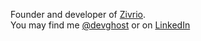 Founder and developer of [Zivrio](https://zivrio.com/).  
You may find me [@devghost](https://twitter.com/devghost) or on [LinkedIn](https://www.linkedin.com/in/robertblixt)
